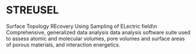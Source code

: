 # STREUSEL
Surface Topology REcovery Using Sampling of ELectric field\n
Comprehensive, generalized data analysis data analysis software suite used to assess atomic and molecular volumes, pore volumes and surface areas of porous materials, and interaction energetics.
